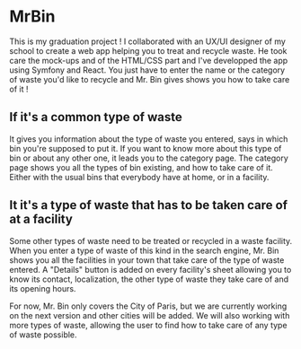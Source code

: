# MrBin

This is my graduation project ! I collaborated with an UX/UI designer of my school to create a web app helping you to treat and recycle waste. He took care the mock-ups and of the HTML/CSS part and I've developped the app using Symfony and React. 
You just have to enter the name or the category of waste you'd like to recycle and Mr. Bin gives shows you how to take care of it ! 

## If it's a common type of waste 
It gives you information about the type of waste you entered, says in which bin you're supposed to put it. If you want to know more about this type of bin or about any other one, it leads you to the category page. The category page shows you all the types of bin existing, and how to take care of it. Either with the usual bins that everybody have at home, or in a facility. 

## It it's a type of waste that has to be taken care of at a facility 
Some other types of waste need to be treated or recycled in a waste facility. When you enter a type of waste of this kind in the search engine, Mr. Bin shows you all the facilities in your town that take care of the type of waste entered. A "Details" button is added on every facility's sheet allowing you to know its contact, localization, the other type of waste they take care of and its opening hours. 

For now, Mr. Bin only covers the City of Paris, but we are currently working on the next version and other cities will be added. We will also working with more types of waste, allowing the user to find how to take care of any type of waste possible. 
